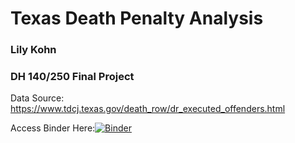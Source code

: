 # Texas Death Penalty Analysis
### Lily Kohn
### DH 140/250 Final Project
Data Source: https://www.tdcj.texas.gov/death_row/dr_executed_offenders.html

Access Binder Here:[![Binder](https://mybinder.org/badge_logo.svg)](https://mybinder.org/v2/gh/lilykohn/dh250final/HEAD)
